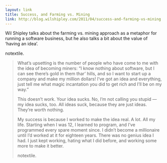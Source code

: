 ```yaml
--- 
layout: link
title: Success, and Farming vs. Mining
link: http://blog.wilshipley.com/2011/04/success-and-farming-vs-mining.html
---
```


Wil Shipley talks about the farming vs. mining approach as a metaphor
for running a software business, but he also talks a bit about the value
of ‘having an idea’.

notextile.

<blockquote cite="http://blog.wilshipley.com/2011/04/success-and-farming-vs-mining.html">
What’s upsetting is the number of people who have come to me with the
idea of becoming miners: “I know nothing about software, but I can see
there’s gold in them thar’ hills, and so I want to start up a company
and make my million dollars! I’ve got an idea and everything, just tell
me what magic incantation you did to get rich and I’ll be on my way.”

This doesn’t work. Your idea sucks. No, I’m not calling you stupid — my
idea sucks, too. All ideas suck, because they are just ideas. They’re
worth nothing.

My success is because I worked to make the idea real. A lot. All my
life. Starting when I was 12, I learned to program, and I’ve programmed
every spare moment since. I didn’t become a millionaire until I’d worked
at it for eighteen years. There was no genius idea I had. I just kept
working, hating what I did before, and working some more to make it
better.

notextile.

</blockquote>
